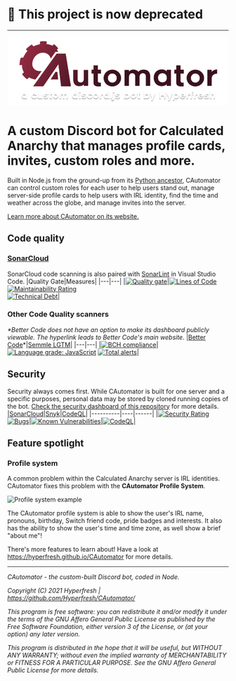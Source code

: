 # 🛑 This project is now deprecated

-----

![CAutomator logo](./resources/logo.png)
# A custom Discord bot for Calculated Anarchy that manages profile cards, invites, custom roles and more.
Built in Node.js from the ground-up from its [Python ancestor](https://github.com/hyperfresh/CAutomator-Legacy), CAutomator can control custom roles for each user to help users stand out, manage server-side profile cards to help users with IRL identity, find the time and weather across the globe, and manage invites into the server.

[Learn more about CAutomator on its website.](https://hyperfresh.github.io/CAutomator)



## Code quality
### [SonarCloud](https://sonarcloud.io/dashboard?id=Hyperfresh_CAutomator)
SonarCloud code scanning is also paired with [SonarLint](https://sonarlint.org) in Visual Studio Code.
|Quality Gate|Measures|
|---|---|
|[![Quality gate](https://sonarcloud.io/api/project_badges/quality_gate?project=Hyperfresh_CAutomator)](https://sonarcloud.io/dashboard?id=Hyperfresh_CAutomator)|[![Lines of Code](https://sonarcloud.io/api/project_badges/measure?project=Hyperfresh_CAutomator&metric=ncloc)](https://sonarcloud.io/dashboard?id=Hyperfresh_CAutomator)<br>[![Maintainability Rating](https://sonarcloud.io/api/project_badges/measure?project=Hyperfresh_CAutomator&metric=sqale_rating)](https://sonarcloud.io/dashboard?id=Hyperfresh_CAutomator)<br>[![Technical Debt](https://sonarcloud.io/api/project_badges/measure?project=Hyperfresh_CAutomator&metric=sqale_index)](https://sonarcloud.io/dashboard?id=Hyperfresh_CAutomator)|

### Other Code Quality scanners
*\*Better Code does not have an option to make its dashboard publicly viewable. The hyperlink leads to Better Code's main website.*
|[Better Code](https://bettercodehub.com/)\*|[Semmle LGTM](https://lgtm.com/projects/g/Hyperfresh/CAutomator/)|
|---|---|
|[![BCH compliance](https://bettercodehub.com/edge/badge/Hyperfresh/CAutomator?branch=master)](https://bettercodehub.com/)|[![Language grade: JavaScript](https://img.shields.io/lgtm/grade/javascript/g/Hyperfresh/CAutomator.svg?logo=lgtm&logoWidth=18)](https://lgtm.com/projects/g/Hyperfresh/CAutomator/context:javascript) [![Total alerts](https://img.shields.io/lgtm/alerts/g/Hyperfresh/CAutomator.svg?logo=lgtm&logoWidth=18)](https://lgtm.com/projects/g/Hyperfresh/CAutomator/alerts/)|

## Security
Security always comes first. While CAutomator is built for one server and a specific purposes, personal data may be stored by cloned running copies of the bot. [Check the security dashboard of this repository](https://github.com/Hyperfresh/CAutomator/security) for more details.
|[SonarCloud](https://sonarcloud.io/dashboard?id=Hyperfresh_CAutomator)|[Snyk](https://snyk.io/test/github/Hyperfresh/CAutomator)|[CodeQL](https://github.com/Hyperfresh/CAutomator/actions/workflows/codeql-analysis.yml)|
|----------|----|------|
|[![Security Rating](https://sonarcloud.io/api/project_badges/measure?project=Hyperfresh_CAutomator&metric=security_rating)](https://sonarcloud.io/dashboard?id=Hyperfresh_CAutomator) [![Bugs](https://sonarcloud.io/api/project_badges/measure?project=Hyperfresh_CAutomator&metric=bugs)](https://sonarcloud.io/dashboard?id=Hyperfresh_CAutomator)|[![Known Vulnerabilities](https://snyk.io/test/github/Hyperfresh/CAutomator/badge.svg)](https://snyk.io/test/github/Hyperfresh/CAutomator)|[![CodeQL](https://github.com/Hyperfresh/CAutomator/actions/workflows/codeql-analysis.yml/badge.svg)](https://github.com/Hyperfresh/CAutomator/actions/workflows/codeql-analysis.yml)|



## Feature spotlight
### Profile system
A common problem within the Calculated Anarchy server is IRL identities. CAutomator fixes this problem with the **CAutomator Profile System**.

![Profile system example](https://media.discordapp.net/attachments/822673098637574184/823117284741611550/unknown.png?width=346&height=585)

The CAutomator profile system is able to show the user's IRL name, pronouns, birthday, Switch friend code, pride badges and interests. It also has the ability to show the user's time and time zone, as well show a brief "about me"!

There's more features to learn about! Have a look at https://hyperfresh.github.io/CAutomator for more details.

---

*CAutomator - the custom-built Discord bot, coded in Node.*

*Copyright (C) 2021 Hyperfresh | https://github.com/Hyperfresh/CAutomator/*

*This program is free software: you can redistribute it and/or modify
it under the terms of the GNU Affero General Public License as published by
the Free Software Foundation, either version 3 of the License, or
(at your option) any later version.*

*This program is distributed in the hope that it will be useful,
but WITHOUT ANY WARRANTY; without even the implied warranty of
MERCHANTABILITY or FITNESS FOR A PARTICULAR PURPOSE.  See the
GNU Affero General Public License for more details.*
